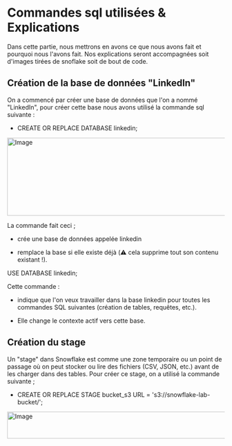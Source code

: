 # Commandes sql utilisées & Explications

Dans cette partie, nous mettrons en avons ce que nous avons fait et pourquoi nous l'avons fait. Nos explications seront accompagnées soit d'images tirées de snoflake soit de bout de code.

## Création de la base de données "LinkedIn"

On a commencé par créer une base de données que l'on a nommé "LinkedIn", pour créer cette base nous avons utilisé la commande sql suivante :

- CREATE OR REPLACE DATABASE linkedin;

<img width="718" height="180" alt="Image" src="https://github.com/user-attachments/assets/8911ee2b-ec8d-44da-97e2-fc5468bebd83" />

La commande fait ceci ;

- crée une base de données appelée linkedin

- remplace la base si elle existe déjà (⚠️ cela supprime tout son contenu existant !).

USE DATABASE linkedin;

Cette commande :

- indique que l'on veux travailler dans la base linkedin pour toutes les commandes SQL suivantes (création de tables, requêtes, etc.).

- Elle change le contexte actif vers cette base.

## Création du stage

Un "stage" dans Snowflake est comme une zone temporaire ou un point de passage où on peut stocker ou lire des fichiers (CSV, JSON, etc.) avant de les charger dans des tables. Pour créer ce stage, on a utilisé la commande suivante ;

- CREATE OR REPLACE STAGE bucket_s3 URL = 's3://snowflake-lab-bucket/';

<img width="757" height="62" alt="Image" src="https://github.com/user-attachments/assets/482a7394-8207-4734-b6d1-13745a211886" />
